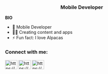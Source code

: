 <h3 align="center">Mobile Developer</h3>

**BIO**
- 🏢 Mobile Developer
- 👨‍💻 Creating content and apps
- ⚡️ Fun fact: I love Alpacas


<h3 align="left">Connect with me:</h3>
<p align="left">
<a href="https://twitter.com/https://twitter.com/devwithivan" target="blank"><img align="center" src="https://raw.githubusercontent.com/rahuldkjain/github-profile-readme-generator/master/src/images/icons/Social/twitter.svg" alt="https://www.x.com/ivan_trj" height="30" width="40" /></a>
<a href="https://linkedin.com/in/https://www.linkedin.com/in/ivantrj/" target="blank"><img align="center" src="https://raw.githubusercontent.com/rahuldkjain/github-profile-readme-generator/master/src/images/icons/Social/linked-in-alt.svg" alt="https://www.linkedin.com/in/ivantrj/" height="30" width="40" /></a>
<a href="https://www.youtube.com/c/https://www.youtube.com/channel/ucgozjyyatj8foowyd_jjfqq" target="blank"><img align="center" src="https://raw.githubusercontent.com/rahuldkjain/github-profile-readme-generator/master/src/images/icons/Social/youtube.svg" alt="https://www.youtube.com/channel/ucgozjyyatj8foowyd_jjfqq" height="30" width="40" /></a>
</p>




<!---
ivantrj/ivantrj is a ✨ special ✨ repository because its `README.md` (this file) appears on your GitHub profile.
You can click the Preview link to take a look at your changes.
--->
